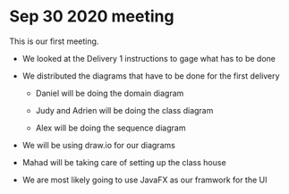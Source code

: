 # Sep 30 2020 meeting

This is our first meeting.

* We looked at the Delivery 1 instructions to gage what has to be done

* We distributed the diagrams that have to be done for the first delivery

    * Daniel will be doing the domain diagram

    * Judy and Adrien will be doing the class diagram

    * Alex will be doing the sequence diagram

* We will be using draw.io for our diagrams

* Mahad will be taking care of setting up the class house

* We are most likely going to use JavaFX as our framwork for the UI
